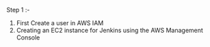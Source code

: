 

Step 1 :- 
1. First Create a user in AWS IAM 
2. Creating an EC2 instance for Jenkins using the AWS Management Console
